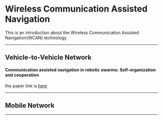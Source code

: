 # Wireless Communication Assisted Navigation

This is an introduction about the Wireless Communication Assisted Navigation(WCAN) technology.

---

## Vehicle-to-Vehicle Network

#### Communication assisted navigation in robotic swarms: Self-organization and cooperation
the paper link is [here](https://ieeexplore.ieee.org/stamp/stamp.jsp?tp=&arnumber=6094454)

---

## Mobile Network

---